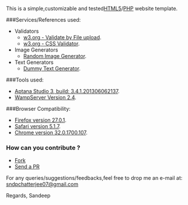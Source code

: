 This is a simple,customizable and tested<a href="http://en.wikipedia.org/wiki/HTML5">HTML5</a>/<a href="http://en.wikipedia.org/wiki/PHP">PHP</a> website template.

###Services/References used:
* Validators
   * <a href="http://validator.w3.org/#validate_by_upload">w3.org - Validate by File upload</a>.
   * <a href="http://jigsaw.w3.org/css-validator/#validate_by_upload">w3.org - CSS Validator</a>.
* Image Generators
  * <a href="http://rndimg.com/">Random Image Generator</a>.
* Text Generators
  * <a href="http://www.dummytextgenerator.com/">Dummy Text Generator</a>.
  
###Tools used:  
  * <a href="http://aptana.com/">Aptana Studio 3, build: 3.4.1.201306062137</a>.
  * <a href="http://www.wampserver.com/en/">WampServer Version 2.4</a>.
  
###Browser Compatibility:  	  
  * <a href="http://www.mozilla.org/en-US/firefox/new/">Firefox version 27.0.1</a>.
  * <a href="http://support.apple.com/kb/dl1531">Safari version 5.1.7</a>.
  * <a href="https://www.google.com/intl/en/chrome/browser/">Chrome version 32.0.1700.107</a>.

### How can you contribute ?
- [Fork](https://help.github.com/articles/fork-a-repo)
- [Send a PR](https://help.github.com/articles/using-pull-requests)

For any queries/suggestions/feedbacks,feel free to drop me an e-mail at: sndpchatterjee07@gmail.com

Regards,
Sandeep
